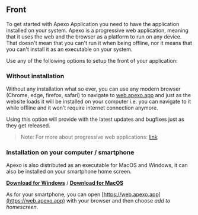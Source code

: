 ## Front

To get started with Apexo Application you need to have the application installed on your system. Apexo is a progressive web application, meaning that it uses the web and the browser as a platform to run on any device. That doesn't mean that you can't run it when being offline, nor it means that you can't install it as an executable on your system.

Use any of the following options to setup the front of your application:

### Without installation

Without any installation what so ever, you can use any modern browser (Chrome, edge, firefox, safari) to navigate to [web.apexo.app](https://web.apexo.app) and just as the website loads it will be installed on your computer i.e. you can navigate to it while offline and it won't require internet connection anymore.

Using this option will provide with the latest updates and bugfixes just as they get released.

> Note: For more about progressive web applications: [link](https://web.dev/what-are-pwas/)

### Installation on your computer / smartphone

Apexo is also distributed as an executable for MacOS and Windows, it can also be installed on your smartphone home screen.

**[Download for Windows](https://github.com/alexcorvi/apexo/releases/download/1.3.0/apexo.zip)** /
**[Download for MacOS](https://github.com/alexcorvi/apexo/releases/download/1.3.0/apexo.dmg)**

As for your smartphone, you can open [https://web.apexo.app](https://web.apexo.app) with your browser and then choose _add to homescreen_.
